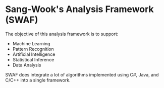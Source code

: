 # Sang-Wook's Analysis Framework (SWAF)

The objective of this analysis framework is to support:
* Machine Learning
* Pattern Recognition
* Artificial Intelligence
* Statistical Inference
* Data Analysis

SWAF does integrate a lot of algorithms implemented using C#, Java, and C/C++ into a single framework.
